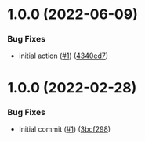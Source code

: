 # 1.0.0 (2022-06-09)


### Bug Fixes

* initial action ([#1](https://github.com/catalystsquad/action-terraform/issues/1)) ([4340ed7](https://github.com/catalystsquad/action-terraform/commit/4340ed7ff9ecabb4eb03ac3f92f496915ce9689a))

# 1.0.0 (2022-02-28)


### Bug Fixes

* Initial commit ([#1](https://github.com/catalystsquad/action-composite-action-template/issues/1)) ([3bcf298](https://github.com/catalystsquad/action-composite-action-template/commit/3bcf298630471c46d9f9a1f3a24c2c15342e1855))
